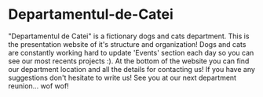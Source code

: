 # Departamentul-de-Catei
"Departamentul de Catei" is a fictionary dogs and cats department. 
This is the presentation website of it's structure and organization! Dogs and cats are constantly working hard to update 'Events' section each day so you can see our most recents projects :). At the bottom of the website you can find our department location and all the details for contacting us! If you have any suggestions don't hesitate to write us! 
See you at our next department reunion... wof wof!

